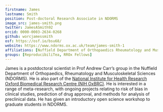 ```yaml
---
firstname: James
lastname: Smith
position: Post-doctoral Research Associate in NDORMS
image_src: james-smith.png
twitter: JamesASmith92
orcid: 0000-0003-2634-0268
github: worcjamessmith
osf: https://osf.io/bsu68/
website: https://www.ndorms.ox.ac.uk/team/james-smith-1
affiliations: [Nuffield Department of Orthopaedics Rheumatology and Muskuloskeletal Sciences, Medical Sciences Division]
groups: [ReproducibiliTea, RROx Fellows]
---
```


James is a postdoctoral scientist in Prof Andrew Carr’s group in the Nuffield Department of Orthopaedics, Rheumatology and Musculoskeletal Sciences (NDORMS). He is also part of the [National Institute for Health Research Oxford Biomedical Research Centre (NIH OxBRC)](https://oxfordbrc.nihr.ac.uk/). He is interested in a range of meta-research, with ongoing projects relating to risk of bias in clinical studies, prediction of drug approval, and methods for analysis of preclinical data. He has given an introductory open science workshop to graduate students in NDORMS.
